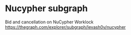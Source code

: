 # Nucypher subgraph
Bid and cancellation on NuCypher Worklock
https://thegraph.com/explorer/subgraph/levash0v/nucypher
